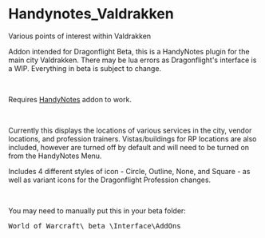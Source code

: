 # Handynotes_Valdrakken
Various points of interest within Valdrakken

<p>Addon intended for Dragonflight Beta, this is a HandyNotes plugin for the main city Valdrakken.&nbsp;There may be lua errors as Dragonflight's interface is a WIP. Everything in beta is subject to change.</p>
<p>&nbsp;</p>
<p>Requires <a href="https://www.curseforge.com/wow/addons/handynotes">HandyNotes</a> addon to work.</p>
<p>&nbsp;</p>
<p>Currently this displays the locations of various services in the city, vendor locations, and profession trainers. Vistas/buildings for RP locations are also included, however are turned off by default and will need to be turned on from the HandyNotes Menu.</p>
<p>Includes 4 different styles of icon - Circle, Outline, None, and Square - as well as variant icons for the Dragonflight Profession changes.</p>
<p>&nbsp;</p>
<p>You may need to manually put this in your beta folder:</p>
<pre class="codeStyle">World of Warcraft\_beta_\Interface\AddOns</pre>
